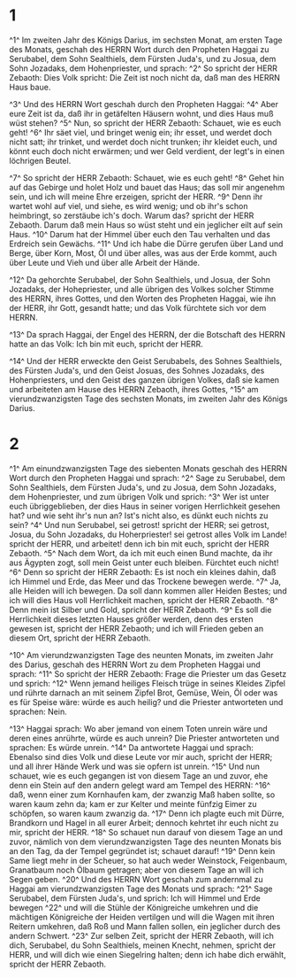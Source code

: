 # 1 
^1^ Im zweiten Jahr des Königs Darius, im sechsten Monat, am ersten Tage des Monats, geschah des HERRN Wort durch den Propheten Haggai zu Serubabel, dem Sohn Sealthiels, dem Fürsten Juda's, und zu Josua, dem Sohn Jozadaks, dem Hohenpriester, und sprach: ^2^ So spricht der HERR Zebaoth: Dies Volk spricht: Die Zeit ist noch nicht da, daß man des HERRN Haus baue. 

^3^ Und des HERRN Wort geschah durch den Propheten Haggai: ^4^ Aber eure Zeit ist da, daß ihr in getäfelten Häusern wohnt, und dies Haus muß wüst stehen? ^5^ Nun, so spricht der HERR Zebaoth: Schauet, wie es euch geht! ^6^ Ihr säet viel, und bringet wenig ein; ihr esset, und werdet doch nicht satt; ihr trinket, und werdet doch nicht trunken; ihr kleidet euch, und könnt euch doch nicht erwärmen; und wer Geld verdient, der legt's in einen löchrigen Beutel. 

^7^ So spricht der HERR Zebaoth: Schauet, wie es euch geht! ^8^ Gehet hin auf das Gebirge und holet Holz und bauet das Haus; das soll mir angenehm sein, und ich will meine Ehre erzeigen, spricht der HERR. ^9^ Denn ihr wartet wohl auf viel, und siehe, es wird wenig; und ob ihr's schon heimbringt, so zerstäube ich's doch. Warum das? spricht der HERR Zebaoth. Darum daß mein Haus so wüst steht und ein jeglicher eilt auf sein Haus. ^10^ Darum hat der Himmel über euch den Tau verhalten und das Erdreich sein Gewächs. ^11^ Und ich habe die Dürre gerufen über Land und Berge, über Korn, Most, Öl und über alles, was aus der Erde kommt, auch über Leute und Vieh und über alle Arbeit der Hände. 

^12^ Da gehorchte Serubabel, der Sohn Sealthiels, und Josua, der Sohn Jozadaks, der Hohepriester, und alle übrigen des Volkes solcher Stimme des HERRN, ihres Gottes, und den Worten des Propheten Haggai, wie ihn der HERR, ihr Gott, gesandt hatte; und das Volk fürchtete sich vor dem HERRN. 

^13^ Da sprach Haggai, der Engel des HERRN, der die Botschaft des HERRN hatte an das Volk: Ich bin mit euch, spricht der HERR. 

^14^ Und der HERR erweckte den Geist Serubabels, des Sohnes Sealthiels, des Fürsten Juda's, und den Geist Josuas, des Sohnes Jozadaks, des Hohenpriesters, und den Geist des ganzen übrigen Volkes, daß sie kamen und arbeiteten am Hause des HERRN Zebaoth, ihres Gottes, ^15^ am vierundzwanzigsten Tage des sechsten Monats, im zweiten Jahr des Königs Darius. 

# 2 
^1^ Am einundzwanzigsten Tage des siebenten Monats geschah des HERRN Wort durch den Propheten Haggai und sprach: ^2^ Sage zu Serubabel, dem Sohn Sealthiels, dem Fürsten Juda's, und zu Josua, dem Sohn Jozadaks, dem Hohenpriester, und zum übrigen Volk und sprich: ^3^ Wer ist unter euch übriggeblieben, der dies Haus in seiner vorigen Herrlichkeit gesehen hat? und wie seht ihr's nun an? Ist's nicht also, es dünkt euch nichts zu sein? ^4^ Und nun Serubabel, sei getrost! spricht der HERR; sei getrost, Josua, du Sohn Jozadaks, du Hoherpriester! sei getrost alles Volk im Lande! spricht der HERR, und arbeitet! denn ich bin mit euch, spricht der HERR Zebaoth. ^5^ Nach dem Wort, da ich mit euch einen Bund machte, da ihr aus Ägypten zogt, soll mein Geist unter euch bleiben. Fürchtet euch nicht! ^6^ Denn so spricht der HERR Zebaoth: Es ist noch ein kleines dahin, daß ich Himmel und Erde, das Meer und das Trockene bewegen werde. ^7^ Ja, alle Heiden will ich bewegen. Da soll dann kommen aller Heiden Bestes; und ich will dies Haus voll Herrlichkeit machen, spricht der HERR Zebaoth. ^8^ Denn mein ist Silber und Gold, spricht der HERR Zebaoth. ^9^ Es soll die Herrlichkeit dieses letzten Hauses größer werden, denn des ersten gewesen ist, spricht der HERR Zebaoth; und ich will Frieden geben an diesem Ort, spricht der HERR Zebaoth. 

^10^ Am vierundzwanzigsten Tage des neunten Monats, im zweiten Jahr des Darius, geschah des HERRN Wort zu dem Propheten Haggai und sprach: ^11^ So spricht der HERR Zebaoth: Frage die Priester um das Gesetz und sprich: ^12^ Wenn jemand heiliges Fleisch trüge in seines Kleides Zipfel und rührte darnach an mit seinem Zipfel Brot, Gemüse, Wein, Öl oder was es für Speise wäre: würde es auch heilig? und die Priester antworteten und sprachen: Nein. 

^13^ Haggai sprach: Wo aber jemand von einem Toten unrein wäre und deren eines anrührte, würde es auch unrein? Die Priester antworteten und sprachen: Es würde unrein. ^14^ Da antwortete Haggai und sprach: Ebenalso sind dies Volk und diese Leute vor mir auch, spricht der HERR; und all ihrer Hände Werk und was sie opfern ist unrein. ^15^ Und nun schauet, wie es euch gegangen ist von diesem Tage an und zuvor, ehe denn ein Stein auf den andern gelegt ward am Tempel des HERRN: ^16^ daß, wenn einer zum Kornhaufen kam, der zwanzig Maß haben sollte, so waren kaum zehn da; kam er zur Kelter und meinte fünfzig Eimer zu schöpfen, so waren kaum zwanzig da. ^17^ Denn ich plagte euch mit Dürre, Brandkorn und Hagel in all eurer Arbeit; dennoch kehrtet ihr euch nicht zu mir, spricht der HERR. ^18^ So schauet nun darauf von diesem Tage an und zuvor, nämlich von dem vierundzwanzigsten Tage des neunten Monats bis an den Tag, da der Tempel gegründet ist; schauet darauf! ^19^ Denn kein Same liegt mehr in der Scheuer, so hat auch weder Weinstock, Feigenbaum, Granatbaum noch Ölbaum getragen; aber von diesem Tage an will ich Segen geben. ^20^ Und des HERRN Wort geschah zum andernmal zu Haggai am vierundzwanzigsten Tage des Monats und sprach: ^21^ Sage Serubabel, dem Fürsten Juda's, und sprich: Ich will Himmel und Erde bewegen ^22^ und will die Stühle der Königreiche umkehren und die mächtigen Königreiche der Heiden vertilgen und will die Wagen mit ihren Reitern umkehren, daß Roß und Mann fallen sollen, ein jeglicher durch des andern Schwert. ^23^ Zur selben Zeit, spricht der HERR Zebaoth, will ich dich, Serubabel, du Sohn Sealthiels, meinen Knecht, nehmen, spricht der HERR, und will dich wie einen Siegelring halten; denn ich habe dich erwählt, spricht der HERR Zebaoth. 